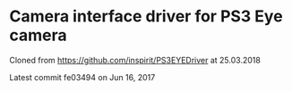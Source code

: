 # Camera interface driver for PS3 Eye camera

Cloned from https://github.com/inspirit/PS3EYEDriver at 25.03.2018

Latest commit fe03494 on Jun 16, 2017

